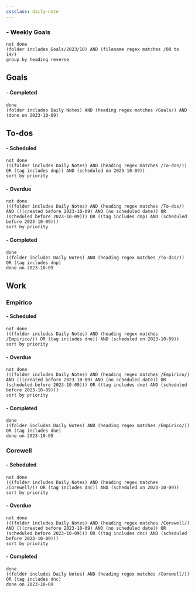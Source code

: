 ```yaml
---
cssclass: daily-note
---
```

### - Weekly Goals
```tasks
not done
(folder includes Goals/2023/10) AND (filename regex matches /08 to 14/)
group by heading reverse
```
## Goals

#### - Completed
```tasks
done
(folder includes Daily Notes) AND (heading regex matches /Goals/) AND (done on 2023-10-09)
```
## To-dos
#### - Scheduled
```tasks
not done
(((folder includes Daily Notes) AND (heading regex matches /To-dos/)) OR (tag includes dnp)) AND (scheduled on 2023-10-09))
sort by priority
```
#### - Overdue
```tasks
not done
(((folder includes Daily Notes) AND (heading regex matches /To-dos/) AND (((created before 2023-10-09) AND (no scheduled date)) OR (scheduled before 2023-10-09))) OR ((tag includes dnp) AND (scheduled before 2023-10-09)))
sort by priority
```
#### - Completed
```tasks
done
((folder includes Daily Notes) AND (heading regex matches /To-dos/)) OR (tag includes dnp)
done on 2023-10-09
```
## Work
### Empirico

#### - Scheduled
```tasks
not done
(((folder includes Daily Notes) AND (heading regex matches /Empirico/)) OR (tag includes dne)) AND (scheduled on 2023-10-09))
sort by priority
```
#### - Overdue
```tasks
not done
(((folder includes Daily Notes) AND (heading regex matches /Empirico/) AND (((created before 2023-10-09) AND (no scheduled date)) OR (scheduled before 2023-10-09))) OR ((tag includes dne) AND (scheduled before 2023-10-09)))
sort by priority
```
#### - Completed
```tasks
done
((folder includes Daily Notes) AND (heading regex matches /Empirico/)) OR (tag includes dne)
done on 2023-10-09
```

### Corewell
#### - Scheduled
```tasks
not done
(((folder includes Daily Notes) AND (heading regex matches /Corewell/)) OR (tag includes dnc)) AND (scheduled on 2023-10-09))
sort by priority
```
#### - Overdue
```tasks
not done
(((folder includes Daily Notes) AND (heading regex matches /Corewell/) AND (((created before 2023-10-09) AND (no scheduled date)) OR (scheduled before 2023-10-09))) OR ((tag includes dnc) AND (scheduled before 2023-10-09)))
sort by priority
```
#### - Completed
```tasks
done
((folder includes Daily Notes) AND (heading regex matches /Corewell/)) OR (tag includes dnc)
done on 2023-10-09
```
